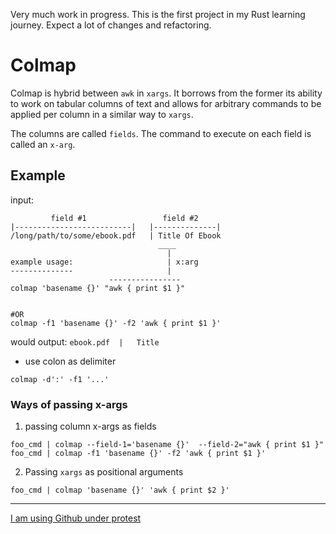 Very much work in progress. This is the first project in my Rust learning journey. 
Expect a lot of changes and refactoring.

# Colmap

Colmap is hybrid between `awk` in `xargs`. It borrows from the former its ability
to work on tabular columns of text and allows for arbitrary commands to be
applied per column in a similar way to `xargs`.

The columns are called `fields`. The command to execute on each field is called
an `x-arg`. 


## Example

input:

             field #1                 field #2
    |--------------------------|   |--------------|
    /long/path/to/some/ebook.pdf   | Title Of Ebook
                                     ____
                                       |
    example usage:                     | x:arg
    --------------                     |                     
                          ----------------                       
    colmap 'basename {}' "awk { print $1 }"
                                                    

    #OR
    colmap -f1 'basename {}' -f2 'awk { print $1 }'

would output: `ebook.pdf  |   Title`


- use colon as delimiter 

`colmap -d':' -f1 '...'`

### Ways of passing x-args

1. passing column x-args as fields

```shell
foo_cmd | colmap --field-1='basename {}'  --field-2="awk { print $1 }"
foo_cmd | colmap -f1 'basename {}' -f2 'awk { print $1 }'
```

2. Passing `xargs` as positional arguments

```shell
foo_cmd | colmap 'basename {}' 'awk { print $2 }'
```


---
[I am using Github under protest](protest.md)


